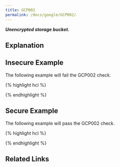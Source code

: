 ```yaml
---
title: GCP002
permalink: /docs/google/GCP002/
---
```


***Unencrypted storage bucket.***

## Explanation



## Insecure Example

The following example will fail the GCP002 check.

{% highlight hcl %}

{% endhighlight %}

## Secure Example

The following example will pass the GCP002 check.

{% highlight hcl %}

{% endhighlight %}

## Related Links



